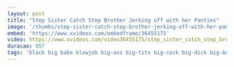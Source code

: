 ```yaml
---
layout: post
title: "Step Sister Catch Step Brother Jerking off with her Panties"
image: '/thumbs/step-sister-catch-step-brother-jerking-off-with-her-panties.jpg'
embed: 'https://www.xvideos.com/embedframe/36455175'
video: https://www.xvideos.com/video36455175/step_sister_catch_step_brother_jerking_off_with_her_panties
duracao: 957
tags: 'black big babe blowjob big-ass big-tits big-cock big-dick big-boobs black-cock'
---
```


